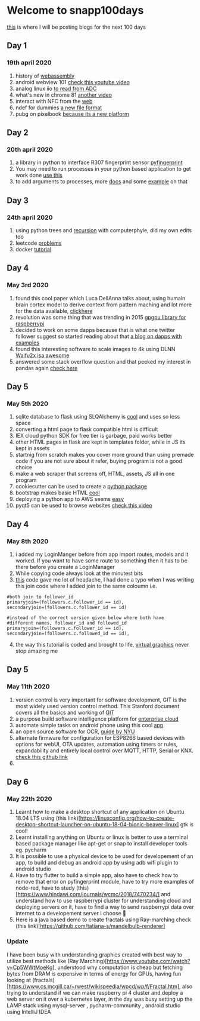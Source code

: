# Welcome to snapp100days
[this](https://snappercayt.github.io/snapp100days/) is where I will be posting blogs for the next 100 days 


## Day 1
### 19th april 2020

1. history of [webassembly](https://www.youtube.com/watch?v=6r0NKEQqkz0)
2. android webview 101 [check this youtube video](https://www.youtube.com/watch?v=qMvbtcbEkDU) 
3. analog linux iio  [to read from ADC](https://wiki.analog.com/software/linux/docs/iio/iio)
4. what's new in chrome 81 [another video](https://www.youtube.com/watch?v=ihjL0mcnlQs)
5. interact with NFC from the [web](https://web.dev/nfc/)
6. ndef for dummies [a new file format](https://www.dummies.com/consumer-electronics/nfc-data-exchange-format-ndef/)
7. pubg on pixelbook [because its a new platform](https://www.youtube.com/watch?v=kh_1IBGWG_8)


## Day 2
### 20th april 2020
1. a library in python to interface R307 fingerprint sensor [pyfingerprint](https://github.com/bastianraschke/pyfingerprint)
2. You may need to run processes in your python based application to get work done [use this](https://docs.python.org/3/library/subprocess.html#subprocess.run)
3. to add arguments to processes, more [docs](https://docs.python.org/3/library/subprocess.html#frequently-used-arguments) and some [example](http://queirozf.com/entries/python-3-subprocess-examples) on that 


## Day 3
### 24th april 2020
1. using python trees and [recursion](https://www.youtube.com/watch?v=7tCNu4CnjVc) with computerphyle, did my own edits too 
2. leetcode [problems](https://leetcode.com/problems/minimum-number-of-frogs-croaking/submissions/)
3. docker [tutorial](https://www.youtube.com/watch?v=eGz9DS-aIeY)


## Day 4
### May 3rd 2020

1. found this cool paper which Luca DellAnna talks about, using humain brain cortex model to derive context 
from pattern maching and lot more for the data available, [clickhere](https://luca-dellanna.com/wp-content/uploads/2019/01/Techniques-for-the-Emergence-of-Meaning-in-ML.pdf)
2. revolution was some thing that was trending in 2015 [gpgpu library for raspberrypi](https://github.com/hermanhermitage/videocoreiv)
3. decided to work on some dapps because that is what one twitter follower suggest so started reading about that
[a blog on dapps with examples](https://hackernoon.com/what-are-decentralized-applications-dapps-explained-with-examples-7ff8f2c4a460)
4. found this interesting software to scale images to 4k using DLNN [Waifu2x isa awesome](https://github.com/AaronFeng753/Waifu2x-Extension-GUI)
5. answered some stack overflow question and that peeked my interest in pandas again [check here](https://stackoverflow.com/users/11679090/snappercayt)

## Day 5
### May 5th 2020

1. sqlite database to flask using SLQAlchemy is [cool](https://www.sqlitetutorial.net/) and uses so less space
2. converting a html page to flask compatible html is difficult
3. IEX cloud python SDK for free tier is garbage, paid works better
4. other HTML pages in flask are kept in templates folder, while in JS its kept in assets
5. startnig from scratch makes you cover more ground than using premade code if you are not sure about it refer, buying program is not a good choice
6. make a web scraper that screens off, HTML, assets, JS all in one program
7. cookiecutter can be used to create a [python package](https://github.com/cookiecutter/cookiecutter)
8. bootstrap makes basic HTML [cool](https://designmodo.com/bootstrap-5/)
9. deploying a python app to AWS seems [easy](https://www.freecodecamp.org/news/how-to-create-auto-updating-data-visualizations-in-python-with-matplotlib-and-aws/)
10. pyqt5 can be used to browse websites [check this video](https://www.youtube.com/watch?v=atn0zb3TRY8)

## Day 4
### May 8th 2020

1. i added my LoginManger before from app import routes, models and it worked. If you want to have some route to something then it has to be there before you create a LoginManager
2. While copying code always look at the minutest bits  
3. [this](https://i.imgur.com/XIFhwew.png) code gave me lot of headache, I had done a typo when I was writing this join code where I added join to the same coloumn i.e. 


```
#both join to follower_id
primaryjoin=(followers.c.follower_id == id),
secondaryjoin=(followers.c.follower_id == id)

#instead of the correct version given below where both have 
#different names, follower_id and followed_id
primaryjoin=(followers.c.follower_id == id),
secondaryjoin=(followers.c.followed_id == id),
```
4. the way this tutorial is coded and brought to life, [virtual graphics](
https://youtu.be/PahbNFypubE) never stop amazing me



## Day 5
### May 11th 2020
1. version control is very important for software development, GIT is the most widely used version control method. This Stanford document covers all the basics and working of [GIT](https://missing.csail.mit.edu/2020/version-control/)
2. a purpose build software intelligence platform for [enterprise cloud](https://www.dynatrace.com/support/help/get-started/what-is-dynatrace/)
3. automate simple tasks on android phone using this cool [app](https://llamalab.com/automate/)
4. an open source software for OCR, [guide by NYU](https://guides.nyu.edu/tesseract)
5. alternate firmware for configuration for ESP8266 based devices with options for webUI, OTA updates, automation using timers or rules, expandability and entirely local control over MQTT, HTTP, Serial or KNX. [check this github link](https://github.com/arendst/Tasmota)
6. 


## Day 6
### May 22th 2020
1. Learnt how to make a desktop shortcut of any application on Ubuntu 18.04 LTS using (this link)[https://linuxconfig.org/how-to-create-desktop-shortcut-launcher-on-ubuntu-18-04-bionic-beaver-linux] gtk is cool!
2. Learnt installing anything on Ubuntu or linux is better to use a terminal based package manager like apt-get or snap to install developer tools eg. pycharm 
3. It is possible to use a physical device to be used for developement of an app, to build and debug an android app by using adb wifi plugin to android studio
4. Have to try flutter to build a simple app, also have to check how to remove that error on pyfingerprint module, have to try more examples of node-red, have to study (this)[https://www.hindawi.com/journals/wcmc/2018/7470234/] and understand how to use raspberrypi cluster for understanding cloud and deploying servers on it, have to find a way to send raspberrypi data over internet to a developement server I choose 🤔
5. Here is a java based demo to create fractals using Ray-marching check (this link)[https://github.com/tatiana-s/mandelbulb-renderer]
### Update 
I have been busy with understanding graphics created with best way to utilize best methods like (Ray Marching)[https://www.youtube.com/watch?v=Cp5WWtMoeKg], understood why computation is cheap but fetching bytes from DRAM is expensive in terms of energy for GPUs, having fun looking at (fractals)[https://www.cs.mcgill.ca/~rwest/wikispeedia/wpcd/wp/f/Fractal.htm], also trying to understand if we can make raspberry pi 4 cluster and deploy a web server on it over a kubernetes layer, in the day was busy setting up the LAMP stack using mysql-server , pycharm-community , android studio using IntelliJ IDEA

